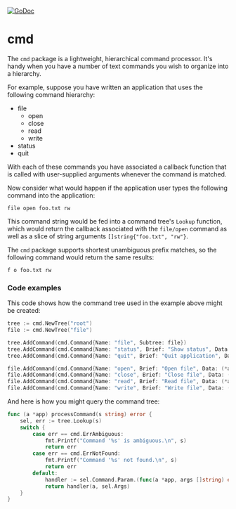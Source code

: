 [![GoDoc](https://godoc.org/github.com/beevik/cmd?status.svg)](https://godoc.org/github.com/beevik/cmd)

cmd
===

The `cmd` package is a lightweight, hierarchical command processor. It's
handy when you have a number of text commands you wish to organize into
a hierarchy.

For example, suppose you have written an application that uses the following
command hierarchy:

* file
   * open
   * close
   * read
   * write
* status
* quit

With each of these commands you have associated a callback function that is
called with user-supplied arguments whenever the command is matched.

Now consider what would happen if the application user types the following
command into the application:

```
file open foo.txt rw
```

This command string would be fed into a command tree's `Lookup` function,
which would return the callback associated with the `file/open` command
as well as a slice of string arguments `[]string{"foo.txt", "rw"}`.

The `cmd` package supports shortest unambiguous prefix matches, so the
following command would return the same results:

```
f o foo.txt rw
```

### Code examples

This code shows how the command tree used in the example above might be
created:

```go
tree := cmd.NewTree("root")
file := cmd.NewTree("file")

tree.AddCommand(cmd.Command{Name: "file", Subtree: file})
tree.AddCommand(cmd.Command{Name: "status", Brief: "Show status", Data: (*app).onStatus})
tree.AddCommand(cmd.Command{Name: "quit", Brief: "Quit application", Data: (*app).onQuit})

file.AddCommand(cmd.Command{Name: "open", Brief: "Open file", Data: (*app).onOpen})
file.AddCommand(cmd.Command{Name: "close", Brief: "Close file", Data: (*app).onClose})
file.AddCommand(cmd.Command{Name: "read", Brief: "Read file", Data: (*app).onRead})
file.AddCommand(cmd.Command{Name: "write", Brief: "Write file", Data: (*app).onWrite})
```

And here is how you might query the command tree:

```go
func (a *app) processCommand(s string) error {
    sel, err := tree.Lookup(s)
    switch {
        case err == cmd.ErrAmbiguous:
            fmt.Printf("Command '%s' is ambiguous.\n", s)
            return err
        case err == cmd.ErrNotFound:
            fmt.Printf("Command '%s' not found.\n", s)
            return err
        default:
            handler := sel.Command.Param.(func(a *app, args []string) error)
            return handler(a, sel.Args)
    }
}
```

